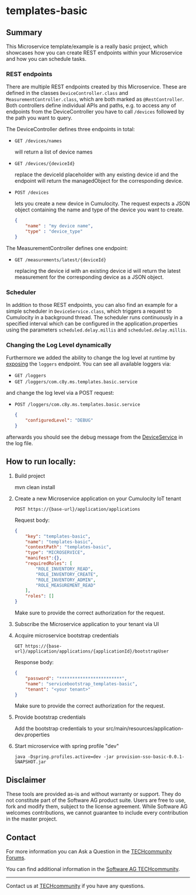 # templates-basic

## Summary
This Microservice template/example is a really basic project, which showcases how you can create REST endpoints within your Microservice and how you can schedule tasks.

### REST endpoints
There are multiple REST endpoints created by this Microservice. These are defined in the classes `DeviceController.class` and `MeasurementController.class`, which are both marked as `@RestController`. Both controllers define individual APIs and paths, e.g. to access any of endpoints from the DeviceController you have to call `/devices` followed by the path you want to query. 

The DeviceController defines three endpoints in total:
- `GET /devices/names` 

    will return a list of device names
    
- `GET /devices/{deviceId}` 

    replace the deviceId placeholder with any existing device id and the endpoint will return the managedObject for the corresponding device.

- `POST /devices` 
    
    lets you create a new device in Cumulocity. The request expects a JSON object containing the name and type of the device you want to create.
    
    ```json
    {
        "name" : "my device name",
        "type" : "device_type"
    }
    ```
  
The MeasurementController defines one endpoint:
- `GET /measurements/latest/{deviceId}`

    replacing the device id with an existing device id will return the latest measurement for the corresponding device as a JSON object.

### Scheduler
In addition to those REST endpoints, you can also find an example for a simple scheduler in `DeviceService.class`, which triggers a request to Cumulocity in a background thread. The scheduler runs continuously in a specified interval which can be configured in the application.properties using the parameters `scheduled.delay.millis` and `scheduled.delay.millis`.

### Changing the Log Level dynamically
Furthermore we added the ability to change the log level at runtime by [exposing](src/main/resources/application-dev.properties#L5) the `loggers` endpoint. You can see all available loggers via:
- `GET /loggers`
- `GET /loggers/com.c8y.ms.templates.basic.service`

and change the log level via a POST request:
- `POST /loggers/com.c8y.ms.templates.basic.service` 
       
    ```json
    {
        "configuredLevel": "DEBUG"
    }
    ```

afterwards you should see the debug message from the [DeviceService](src/main/java/com/c8y/ms/templates/basic/service/DeviceService.java#L53) in the log file.

## How to run locally:

1. Build project

    mvn clean install

2. Create a new Microservice application on your Cumulocity IoT tenant

    `POST https://{base-url}/application/applications`
    
    Request body:
    
    ```json
    {
        "key": "templates-basic",
        "name": "templates-basic",
        "contextPath": "templates-basic",
        "type": "MICROSERVICE",
        "manifest":{},	
        "requiredRoles": [
            "ROLE_INVENTORY_READ",
            "ROLE_INVENTORY_CREATE",
            "ROLE_INVENTORY_ADMIN",
            "ROLE_MEASUREMENT_READ"
        ],
        "roles": []
    }
    ```
    
    Make sure to provide the correct authorization for the request.

3. Subscribe the Microservice application to your tenant via UI

4. Acquire microservice bootstrap credentials

    `GET https://{base-url}/application/applications/{applicationId}/bootstrapUser`
    
    Response body:
    
    ```json
    {
        "password": "************************",
        "name": "servicebootstrap_templates-basic",
        "tenant": "<your tenant>"
    }
    ```
    Make sure to provide the correct authorization for the request.

5. Provide bootstrap credentials 

    Add the bootstrap credentials to your src/main/resources/application-dev.properties

6. Start microservice with spring profile "dev"

    `java -Dspring.profiles.active=dev -jar provision-sso-basic-0.0.1-SNAPSHOT.jar`

## Disclaimer

These tools are provided as-is and without warranty or support. They do not constitute part of the Software AG product suite. Users are free to use, fork and modify them, subject to the license agreement. While Software AG welcomes contributions, we cannot guarantee to include every contribution in the master project.

## Contact

For more information you can Ask a Question in the [TECHcommunity Forums](http://tech.forums.softwareag.com/techjforum/forums/list.page?product=cumulocity).

You can find additional information in the [Software AG TECHcommunity](http://techcommunity.softwareag.com/home/-/product/name/cumulocity).

_________________
Contact us at [TECHcommunity](mailto:technologycommunity@softwareag.com?subject=Github/SoftwareAG) if you have any questions.